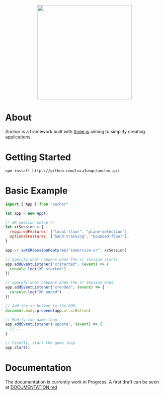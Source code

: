 <p align="center">
  <img src="assets/logo_name.png" width="300px"/>
</p>

# About

Anchor is a framework built with [three.js](https://threejs.org) aiming to simplify creating applications.

# Getting Started

```shell
npm install https://github.com/LucaJunge/anchor.git
```

# Basic Example

```js
import { App } from "anchor"

let app = new App()

/* XR session setup */
let xrSession = {
  requiredFeatures: ["local-floor", "plane-detection"],
  optionalFeatures: ["hand-tracking", "bounded-floor"],
}

app.xr.setXRSessionFeatures("immersive-ar", xrSession)

// Specify what happens when the xr session starts
app.addEventListener("xrstarted", (event) => {
  console.log("XR started")
})

// Specify what happens when the xr session ends
app.addEventListener("xrended", (event) => {
  console.log("XR ended")
})

// Add the xr button to the DOM
document.body.prepend(app.xr.xrButton)

// Modify the game loop
app.addEventListener('update', (event) => {
  // ...
}

// Finally, start the game loop
app.start()
```

# Documentation

The documentation is currently work in Progress. A first draft can be seen at [DOCUMENTATION.md](/DOCUMENTATION.md)

